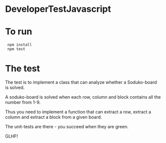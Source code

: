 DeveloperTestJavascript
=======================

# To run
`````````
 npm install
 npm test
 `````````
 
# The test

The test is to implement a class that can analyze whether a Soduko-board is solved.  

A soduko-board is solved when each row, column and block contains all the number from 1-9.  

Thus you need to implement a function that can extract a row, extract a column and extract a block from a given board.  

The unit-tests are there - you succeed when they are green.  

GLHF!
